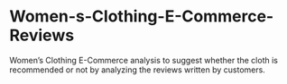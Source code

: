 # Women-s-Clothing-E-Commerce-Reviews
Women’s Clothing E-Commerce analysis to suggest whether the cloth is recommended or not by analyzing the reviews written by customers.
